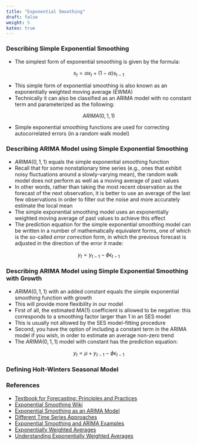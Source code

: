 ```yaml
---
title: "Exponential Smoothing"
draft: false
weight: 5
katex: true
---
```


### Describing Simple Exponential Smoothing
- The simplest form of exponential smoothing is given by the formula:

$$
s_{t} = \alpha x_{t} + (1 - \alpha)s_{t-1}
$$

- This simple form of exponential smoothing is also known as an exponentially weighted moving average (EWMA)
- Technically it can also be classified as an ARIMA model with no constant term and parameterized as the following:

$$
ARIMA(0,1,1)
$$

- Simple exponential smoothing functions are used for correcting autocorrelated errors (in a random walk model)

### Describing ARIMA Model using Simple Exponential Smoothing
- $ARIMA(0,1,1)$ equals the simple exponential smoothing function
- Recall that for some nonstationary time series (e.g., ones that exhibit noisy fluctuations around a slowly-varying mean), the random walk model does not perform as well as a moving average of past values
- In other words, rather than taking the most recent observation as the forecast of the next observation, it is better to use an average of the last few observations in order to filter out the noise and more accurately estimate the local mean
- The simple exponential smoothing model uses an exponentially weighted moving average of past values to achieve this effect
- The prediction equation for the simple exponential smoothing model can be written in a number of mathematically equivalent forms, one of which is the so-called *error correction* form, in which the previous forecast is adjusted in the direction of the error it made:

$$
y_{t} = y_{t-1} - \phi\epsilon_{t-1}
$$

### Describing ARIMA Model using Simple Exponential Smoothing with Growth
- $ARIMA(0,1,1)$ with an added constant equals the simple exponential smoothing function with growth
- This will provide more flexibility in our model
- First of all, the estimated $MA(1)$ coefficient is allowed to be negative: this corresponds to a smoothing factor larger than 1 in an SES model
- This is usually not allowed by the SES model-fitting procedure
- Second, you have the option of including a constant term in the ARIMA model if you wish, in order to estimate an average non-zero trend
- The $ARIMA(0,1,1)$ model with constant has the prediction equation:

$$
y_{t} = \mu + y_{t-1} - \phi\epsilon_{t-1}
$$

### Defining Holt-Winters Seasonal Model

### References
- [Textbook for Forecasting: Principles and Practices](https://otexts.com/fpp2/expsmooth.html)
- [Exponential Smoothing Wiki](https://en.wikipedia.org/wiki/Exponential_smoothing)
- [Exponential Smoothing as an ARIMA Model](https://people.duke.edu/~rnau/411arim.htm#ses)
- [Different Time Series Approaches](https://blogs.oracle.com/datascience/decomposition-based-approaches-to-time-series-forecasting)
- [Exponential Smoothing and ARIMA Examples](https://www.machinelearningplus.com/time-series/arima-model-time-series-forecasting-python/)
- [Exponentially Weighted Averages](https://www.youtube.com/watch?v=lAq96T8FkTw&list=PLkDaE6sCZn6Hn0vK8co82zjQtt3T2Nkqc&index=17)
- [Understanding Exponentially Weighted Averages](https://www.youtube.com/watch?v=NxTFlzBjS-4&list=PLkDaE6sCZn6Hn0vK8co82zjQtt3T2Nkqc&index=18)